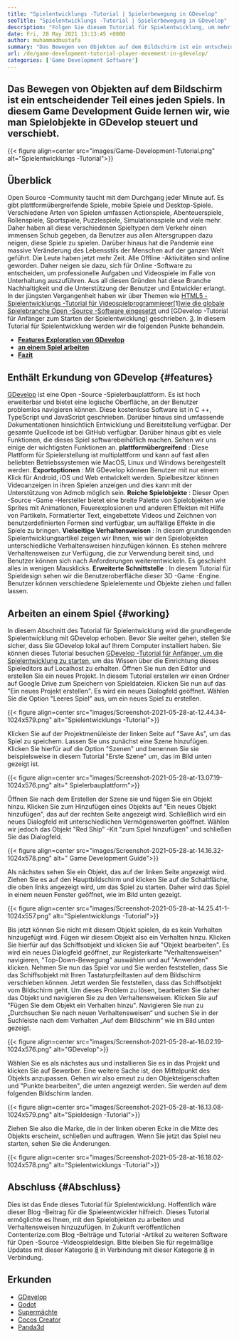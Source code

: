 ```yaml
---
title: "Spielentwicklungs -Tutorial | Spielerbewegung in GDevelop" 
seoTitle: "Spielentwicklungs -Tutorial | Spielerbewegung in GDevelop" 
description: "Folgen Sie diesem Tutorial für Spielentwicklung, um mehr über die grundlegenden Spielfunktionen zu erfahren. GDevelop ist eine kostenlose Software für die Erstellung von Spielen zum Aufbau und Veröffentlichen von Spielen." 
date: Fri, 28 May 2021 13:13:45 +0000
author: muhammadmustafa
summary: "Das Bewegen von Objekten auf dem Bildschirm ist ein entscheidender Teil eines jeden Spiels. In diesem Game Development Guide lernen wir, wie man Spielobjekte in GDevelop steuert und verschiebt." 
url: /de/game-development-tutorial-player-movement-in-gdevelop/
categories: ['Game Development Software']
---
```


## Das Bewegen von Objekten auf dem Bildschirm ist ein entscheidender Teil eines jeden Spiels. In diesem Game Development Guide lernen wir, wie man Spielobjekte in GDevelop steuert und verschiebt.

{{< figure align=center src="images/Game-Development-Tutorial.png" alt="Spielentwicklungs -Tutorial">}}


## **Überblick** 
Open Source -Community taucht mit dem Durchgang jeder Minute auf. Es gibt plattformübergreifende Spiele, mobile Spiele und Desktop-Spiele. Verschiedene Arten von Spielen umfassen Actionspiele, Abenteuerspiele, Rollenspiele, Sportspiele, Puzzlespiele, Simulationsspiele und viele mehr. Daher haben all diese verschiedenen Spieltypen dem Verkehr einen immensen Schub gegeben, da Benutzer aus allen Altersgruppen dazu neigen, diese Spiele zu spielen.
Darüber hinaus hat die Pandemie eine massive Veränderung des Lebensstils der Menschen auf der ganzen Welt geführt. Die Leute haben jetzt mehr Zeit. Alle Offline -Aktivitäten sind online geworden. Daher neigen sie dazu, sich für Online -Software zu entscheiden, um professionelle Aufgaben und Videospiele im Falle von Unterhaltung auszuführen. Aus all diesen Gründen hat diese Branche Nachhaltigkeit und die Unterstützung der Benutzer und Entwickler erlangt. In der jüngsten Vergangenheit haben wir über Themen wie [HTML5 -Spielentwicklungs -Tutorial für Videospielprogrammierer][1][1][wie die globale Spielebranche Open -Source -Software eingesetzt][2] und [GDevelop -Tutorial für Anfänger zum Starten der Spielentwicklung] geschrieben. [3]. In diesem Tutorial für Spielentwicklung werden wir die folgenden Punkte behandeln.
* **[Features Exploration von GDevelop][4]** 
* **[an einem Spiel arbeiten][5]** 
* **[Fazit][6]** 

## Enthält Erkundung von GDevelop {#features}

[GDevelop][7] ist eine Open -Source -Spielerbauplattform. Es ist hoch erweiterbar und bietet eine logische Oberfläche, an der Benutzer problemlos navigieren können. Diese kostenlose Software ist in C ++, TypeScript und JavaScript geschrieben. Darüber hinaus sind umfassende Dokumentationen hinsichtlich Entwicklung und Bereitstellung verfügbar. Der gesamte Quellcode ist bei GitHub verfügbar. Darüber hinaus gibt es viele Funktionen, die dieses Spiel softwarebeihöflich machen. Sehen wir uns einige der wichtigsten Funktionen an.
**plattformübergreifend** : Diese Plattform für Spielerstellung ist multiplattform und kann auf fast allen beliebten Betriebssystemen wie MacOS, Linux und Windows bereitgestellt werden.
**Exportoptionen** : Mit GDevelop können Benutzer mit nur einem Klick für Android, iOS und Web entwickelt werden. Spielbesitzer können Videoanzeigen in ihren Spielen anzeigen und dies kann mit der Unterstützung von Admob möglich sein.
**Reiche Spielobjekte** : Dieser Open -Source -Game -Hersteller bietet eine breite Palette von Spielobjekten wie Sprites mit Animationen, Feuerexplosionen und anderen Effekten mit Hilfe von Partikeln. Formatierter Text, eingebettete Videos und Zeichnen von benutzerdefinierten Formen sind verfügbar, um auffällige Effekte in die Spiele zu bringen.
**Vielseitige Verhaltensweisen** : In diesem grundlegenden Spielentwicklungsartikel zeigen wir Ihnen, wie wir den Spielobjekten unterschiedliche Verhaltensweisen hinzufügen können. Es stehen mehrere Verhaltensweisen zur Verfügung, die zur Verwendung bereit sind, und Benutzer können sich nach Anforderungen weiterentwickeln. Es geschieht alles in wenigen Mausklicks.
**Erweiterte Schnittstelle** : In diesem Tutorial für Spieldesign sehen wir die Benutzeroberfläche dieser 3D -Game -Engine. Benutzer können verschiedene Spielelemente und Objekte ziehen und fallen lassen.

## Arbeiten an einem Spiel {#working}

In diesem Abschnitt des Tutorial für Spielentwicklung wird die grundlegende Spielentwicklung mit GDevelop erhoben. Bevor Sie weiter gehen, stellen Sie sicher, dass Sie GDevelop lokal auf Ihrem Computer installiert haben.
Sie können dieses Tutorial besuchen [GDevelop -Tutorial für Anfänger, um die Spielentwicklung zu starten][3], um das Wissen über die Einrichtung dieses Spieleditors auf Localhost zu erhalten.
Öffnen Sie nun den Editor und erstellen Sie ein neues Projekt. In diesem Tutorial erstellen wir einen Ordner auf Google Drive zum Speichern von Spieldateien. Klicken Sie nun auf das "Ein neues Projekt erstellen". Es wird ein neues Dialogfeld geöffnet. Wählen Sie die Option "Leeres Spiel" aus, um ein neues Spiel zu erstellen.

{{< figure align=center src="images/Screenshot-2021-05-28-at-12.44.34-1024x579.png" alt="Spielentwicklungs -Tutorial">}}

Klicken Sie auf der Projektmenüleiste der linken Seite auf "Save As", um das Spiel zu speichern.
Lassen Sie uns zunächst eine Szene hinzufügen. Klicken Sie hierfür auf die Option "Szenen" und benennen Sie sie beispielsweise in diesem Tutorial "Erste Szene" um, das im Bild unten gezeigt ist.

{{< figure align=center src="images/Screenshot-2021-05-28-at-13.07.19-1024x576.png" alt=" Spielerbauplattform">}}

Öffnen Sie nach dem Erstellen der Szene sie und fügen Sie ein Objekt hinzu. Klicken Sie zum Hinzufügen eines Objekts auf "Ein neues Objekt hinzufügen", das auf der rechten Seite angezeigt wird. Schließlich wird ein neues Dialogfeld mit unterschiedlichen Vermögenswerten geöffnet. Wählen wir jedoch das Objekt "Red Ship" -Kit "zum Spiel hinzufügen" und schließen Sie das Dialogfeld.

{{< figure align=center src="images/Screenshot-2021-05-28-at-14.16.32-1024x578.png" alt=" Game Development Guide">}}

Als nächstes sehen Sie ein Objekt, das auf der linken Seite angezeigt wird. Ziehen Sie es auf den Hauptbildschirm und klicken Sie auf die Schaltfläche, die oben links angezeigt wird, um das Spiel zu starten. Daher wird das Spiel in einem neuen Fenster geöffnet, wie im Bild unten gezeigt.

{{< figure align=center src="images/Screenshot-2021-05-28-at-14.25.41-1-1024x557.png" alt="Spielentwicklungs -Tutorial">}}

Bis jetzt können Sie nicht mit diesem Objekt spielen, da es kein Verhalten hinzugefügt wird. Fügen wir diesem Objekt also ein Verhalten hinzu. Klicken Sie hierfür auf das Schiffsobjekt und klicken Sie auf "Objekt bearbeiten". Es wird ein neues Dialogfeld geöffnet, zur Registerkarte "Verhaltensweisen" navigieren, "Top-Down-Bewegung" auswählen und auf "Anwenden" klicken. Nehmen Sie nun das Spiel vor und Sie werden feststellen, dass Sie das Schiffsobjekt mit Ihren Tastaturpfeiltasten auf dem Bildschirm verschieben können. Jetzt werden Sie feststellen, dass das Schiffsobjekt vom Bildschirm geht. Um dieses Problem zu lösen, bearbeiten Sie daher das Objekt und navigieren Sie zu den Verhaltensweisen. Klicken Sie auf "Fügen Sie dem Objekt ein Verhalten hinzu". Navigieren Sie nun zu „Durchsuchen Sie nach neuen Verhaltensweisen“ und suchen Sie in der Suchleiste nach dem Verhalten „Auf dem Bildschirm“ wie im Bild unten gezeigt.

{{< figure align=center src="images/Screenshot-2021-05-28-at-16.02.19-1024x576.png" alt="GDevelop">}}

Wählen Sie es als nächstes aus und installieren Sie es in das Projekt und klicken Sie auf Bewerber. Eine weitere Sache ist, den Mittelpunkt des Objekts anzupassen. Gehen wir also erneut zu den Objekteigenschaften und "Punkte bearbeiten", die unten angezeigt werden. Sie werden auf dem folgenden Bildschirm landen.

{{< figure align=center src="images/Screenshot-2021-05-28-at-16.13.08-1024x579.png" alt="Spieldesign -Tutorial">}}

Ziehen Sie also die Marke, die in der linken oberen Ecke in die Mitte des Objekts erscheint, schließen und auftragen. Wenn Sie jetzt das Spiel neu starten, sehen Sie die Änderungen.

{{< figure align=center src="images/Screenshot-2021-05-28-at-16.18.02-1024x578.png" alt="Spielentwicklungs -Tutorial">}}


## Abschluss {#Abschluss}

Dies ist das Ende dieses Tutorial für Spielentwicklung. Hoffentlich wäre dieser Blog -Beitrag für die Spieleentwickler hilfreich. Dieses Tutorial ermöglichte es Ihnen, mit den Spielobjekten zu arbeiten und Verhaltensweisen hinzuzufügen. In Zukunft veröffentlichen Contenterize.com Blog -Beiträge und Tutorial -Artikel zu weiteren Software für Open -Source -Videospieldesign. Bitte bleiben Sie für regelmäßige Updates mit dieser Kategorie [8] in Verbindung mit dieser Kategorie [8][8] in Verbindung.

## Erkunden
  * [GDevelop][7]
  * [Godot][10]
  * [Supermächte][11]
  * [Cocos Creator][12]
  * [Panda3d][13]



[1]: https://blog.containerize.com/2021/05/19/html5-game-development-tutorial-for-video-game-programmers/
[2]: https://blog.containerize.com/game-development-software/how-global-gaming-market-leveraging-open-source-software/
[3]: https://blog.containerize.com/game-development-software/de/game-development-tutorial-player-movement-in-gdevelop/
[4]: #features
[5]: #working
[6]: #Conclusion
[7]: https://products.containerize.com/game-development-software/gdevelop/
[8]: https://products.containerize.com/game-development-software/
[9]: https://www.containerize.com/
[10]: https://products.containerize.com/game-development-software/godot/
[11]: https://products.containerize.com/game-development-software/superpowers/
[12]: https://products.containerize.com/game-development-software/cocos-creator/
[13]: https://products.containerize.com/game-development-software/panda3d/
